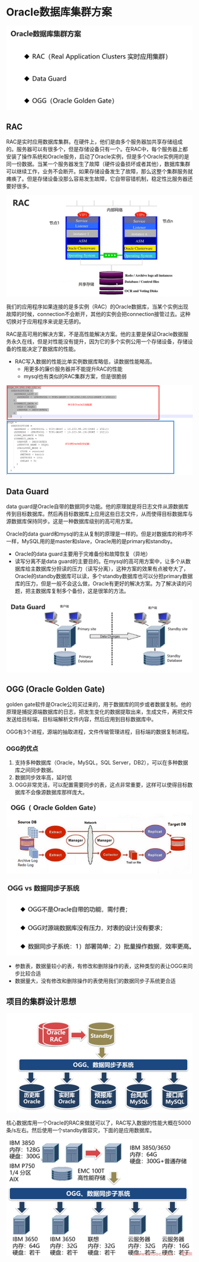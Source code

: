 # Oracle数据库集群方案

![](./img/QQ截图20220427223527.png)

## RAC

RAC是实时应用数据库集群。在硬件上，他们是由多个服务器加共享存储组成的。服务器可以有很多个，但是存储设备只有一个。在RAC中，每个服务器上都安装了操作系统和Oracle服务，启动了Oracle实例，但是多个Oracle实例用的是同一份数据。当某一个服务器发生了故障（硬件设备损坏或者其他），数据库集群可以继续工作，业务不会断开。如果存储设备发生了故障，那么这整个集群服务就瘫痪了。但是存储设备没那么容易发生故障，它自带容错机制，稳定性比服务器还要好很多。

![](./img/QQ截图20220427223722.png)

我们的应用程序如果连接的是多实例（RAC）的Oracle数据库，当某个实例出现故障的时候，connection不会断开，其他的实例会把connection接管过去。这种切换对于应用程序来说是无感的。

RAC是高可用的解决方案，不是高性能解决方案。他的主要是保证Oracle数据服务永久在线，但是对性能没有提升，因为它的多个实例公用一个存储设备，存储设备的性能决定了数据库的性能。

- RAC写入数据的性能比单实例数据库略低，读数据性能略高。
  - 用更多的廉价服务器并不能提升RAC的性能
  - mysql也有类似的RAC集群方案，但是很脆弱

![](./img/QQ截图20220427224344.png)

## Data Guard

data guard是Oracle自带的数据同步功能。他的原理就是将日志文件从源数据库传到目标数据库。然后再目标数据库上应用这些日志文件，从而使得目标数据库与源数据库保持同步。这是一种数据库级别的高可用方案。

Oracle的data guard和mysql的主从复制的原理是一样的。但是对数据库的称呼不一样，MySQL用的是master和slave，Oracle用的是primary和standby。

- Oracle的data guard主要用于灾难备份和故障恢复（异地）
- 读写分离不是data guard的主要目的。在mysql的高可用方案中，让多个从数据库给主数据库分担读的压力（读写分离），这种方案的效果有点被夸大了，Oracle的standby数据库可以读，多个standby数据库也可以分担primary数据库的压力，但是一般不会这么做，Oracle有更好的解决方案。为了解决读的问题，把主数据库复制多个备份，这是很笨的方法。

![](./img/QQ截图20220427225613.png)

## OGG (Oracle Golden Gate)

golden gate软件是Oracle公司买过来的，用于数据库的同步或者数据复制。他的原理是捕捉源端数据库的日志，把发生变化的数据提取出来，生成文件，再把文件发送给目标端，目标端解析文件内容，然后应用到目标数据库中。

OGG有3个进程，源端的抽取进程，文件传输管理进程，目标端的数据复制进程。

### OGG的优点

1. 支持多种数据库（Oracle，MySQL，SQL Server，DB2），可以在多种数据库之间同步数据。
2. 数据同步效率高，延时低
3. OGG非常灵活，可以配置需要同步的表，这点非常重要，这样可以使得目标数据库不会像源数据库那样庞大。

![](./img/QQ截图20220427230629.png)

![](./img/QQ截图20220427231507.png)

- 参数表，数据量较小的表，有修改和删除操作的表，这种类型的表让OGG来同步比较合适
- 数据量大，没有修改和删除操作的表使用我们的数据同步子系统更合适

## 项目的集群设计思想

![](./img/QQ截图20220427231707.png)

核心数据库用一个Oracle的RAC来做就可以了，RAC写入数据的性能大概在5000条/s左右。然后使用一个standby做容灾，下面的是应用数据库。

![](./img/QQ截图20220427232141.png)
